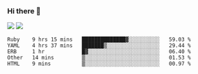 ### Hi there 👋

<!--
**sasharevzin/sasharevzin** is a ✨ _special_ ✨ repository because its `README.md` (this file) appears on your GitHub profile.

Here are some ideas to get you started:

- 🔭 I’m currently working on ...
- 🌱 I’m currently learning ...
- 👯 I’m looking to collaborate on ...
- 🤔 I’m looking for help with ...
- 💬 Ask me about ...
- 📫 How to reach me: ...
- 😄 Pronouns: ...
- ⚡ Fun fact: ...
-->

![](https://yusufozturk.vercel.app/api?username=sasharevzin&hide_title=true&include_all_commits=true&count_private=true&show_icons=true) ![](https://yusufozturk.vercel.app/api/top-langs/?username=sasharevzin&layout=compact&langs_count=10&hide=apacheconf,coffeescript)

<!--START_SECTION:waka-->
```text
Ruby    9 hrs 15 mins   ██████████████▓░░░░░░░░░░   59.03 % 
YAML    4 hrs 37 mins   ███████▒░░░░░░░░░░░░░░░░░   29.44 % 
ERB     1 hr            █▓░░░░░░░░░░░░░░░░░░░░░░░   06.40 % 
Other   14 mins         ▒░░░░░░░░░░░░░░░░░░░░░░░░   01.53 % 
HTML    9 mins          ▒░░░░░░░░░░░░░░░░░░░░░░░░   00.97 % 
```
<!--END_SECTION:waka-->
